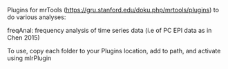 Plugins for mrTools (https://gru.stanford.edu/doku.php/mrtools/plugins) to do various analyses:

freqAnal: frequency analysis of time series data (i.e of PC EPI data as in Chen 2015)

To use, copy each folder to your Plugins location, add to path, and activate using mlrPlugin
